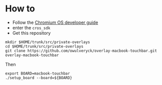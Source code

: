 # How to

* Follow the [Chromium OS developer guide](http://www.chromium.org/chromium-os/developer-guide)
* enter the `cros_sdk`
* Get this repository
```shell
mkdir $HOME/trunk/src/private-overlays
cd $HOME/trunk/src/private-overlays
git clone https://github.com/owulveryck/overlay-macbook-touchbar.git overlay-macbook-touchbar
```

Then

```
export BOARD=macbook-touchbar
./setup_board --board=${BOARD}
```


